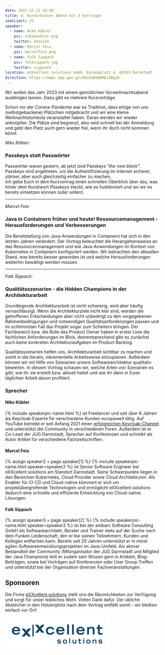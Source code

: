 ```yaml
---
date: 2023-12-21 18:30
title: 4. Kunterbunter Abend mit 3 Vorträgen
seatLimit: 25
speaker:
  - name: Niko Köbler
    pic: nikokoebler.png
    twitter: dasniko
  - name: Marcel Feix
    pic: marcelfeix.png
  - name: Falk Sippach
    pic: falksippach.jpg
    twitter: sippsack
location: eXXcellent solutions GmbH, Europaplatz 4, 64293 Darmstadt
direction: https://maps.app.goo.gl/ADoZoDeBAMExZBqu9
---
```


Wir wollen das Jahr 2023 mit einem gemütlichen Vorweihnachtsabend ausklingen lassen. Dazu gibt es mehrere Kurzvorträge.

Schon vor der Corona-Pandemie war es Tradition, dass einige von uns (selbstgebackene) Plätzchen mitgebracht und wir eine kleine Weihnachtstombola veranstaltet haben. Daran werden wir wieder anknüpfen. Die Plätze sind begrenzt, also seid schnell bei der Anmeldung und gebt den Platz auch gern wieder frei, wenn ihr doch nicht kommen könnt.


_Niko Köbler:_

### Passkeys statt Passwörter

Passwörter waren gestern, ab jetzt sind Passkeys _"the new black"_.
Passkeys sind angetreten, um die Authentifizierung im Internet sicherer, stärker, aber auch gleichzeitig einfacher zu machen.  
Ich gebe Euch in dem Kurzvortrag einen schnellen Überblick über das, was hinter dem Kunstwort _Passkeys_ steckt, wie es funktioniert und wo wir es bereits einsetzen können (oder sollen).

---

_Marcel Feix:_

### Java in Containern früher und heute! Ressourcemanagement - Herausforderungen und Verbesserungen

Die Bereitstellung von Java-Anwendungen in Containern hat sich in den letzten Jahren verändert. Der Vortrag beleuchtet die Herangehensweise an das Ressourcenmanagement und wie Java-Anwendungen im Kontext von Kubernetes in Containern konfiguriert werden. Wir betrachten den aktuellen Stand, was bereits besser geworden ist und welche Herausforderungen weiterhin bewältigt werden müssen.

---

_Falk Sippach:_

### Qualitätsszenarien - die Hidden Champions in der Architekturarbeit

Grundlegende Architekturarbeit ist nicht schwierig, wird aber häufig vernachlässigt. Wenn die Architekturziele nicht klar sind, werden die getroffenen Entscheidungen aber nicht unbedingt zu den vorgegebenen Rahmenbedingungen und notwendigen Qualitätsanforderungen passen und im schlimmsten Fall das Projekt sogar zum Scheitern bringen. Der Fachbereich bzw. die Rolle des Product Owner haben in erster Linie die fachlichen Anforderungen im Blick, dementsprechend gibt es zunächst auch keine konkreten Architekturaufgaben im Product Backlog. 

Qualitätsszenarien helfen uns, Architekturarbeit sichtbar zu machen und somit in die iterativ, inkrementelle Arbeitsweise einzuplanen. Außerdem können wir mit Hilfe von Szenarien unsere Softwarearchitektur qualitativ bewerten. In diesem Vortrag schauen wir, welche Arten von Szenarien es gibt, wie ihr sie erstellt bzw. aktuell haltet und wie ihr dann in Eurer täglichen Arbeit davon profitiert.

### Sprecher

#### Niko Köbler

{% include speakerpic-name.html %} ist Freelancer und seit über 8 Jahren als Keycloak-Experte für verschiedene Kunden europaweit tätig.
Auf YouTube betreibt er seit Anfang 2021 einen [erfolgreichen Keycloak-Channel](https://www.youtube.com/@dasniko) und unterstützt die Community in verschiedenen Foren.
Außerdem ist er Co-Lead der JUG Darmstadt, Sprecher auf Konferenzen und schreibt als Autor Artikel für verschiedene Fachzeitschriften.

#### Marcel Feix

{% assign speaker2 = page.speaker[1] %}
{% include speakerpic-name.html speaker=speaker2 %} ist Senior Software Engineer bei eXXcellent solutions am Standort Darmstadt. Seine Schwerpunkte liegen in den Bereichen Kubernetes, Cloud Provider sowie Cloud Architekturen. Als Enabler für CI-CD und Cloud-native kümmert er sich um projektübergreifende Technologien und ermöglicht eXXcellent solutions dadurch eine schnelle und effiziente Entwicklung von Cloud-native Lösungen.

#### Falk Sippach

{% assign speaker3 = page.speaker[2] %}
{% include speakerpic-name.html speaker=speaker3 %} ist bei der embarc Software Consulting GmbH als Softwarearchitekt, Berater und Trainer stets auf der Suche nach dem Funken Leidenschaft, den er bei seinen Teilnehmern, Kunden und Kollegen entfachen kann. Bereits seit 20 Jahren unterstützt er in meist agilen Softwareentwicklungsprojekten im Java-Umfeld. Als aktiver Bestandteil der Community (Mitorganisator der JUG Darmstadt und Mitglied der Java Champions) teilt er zudem sein Wissen gern in Artikeln, Blog-Beiträgen, sowie bei Vorträgen auf Konferenzen oder User Group Treffen und unterstützt bei der Organisation diverser Fachveranstaltungen.
## Sponsoren

Die Firma [eXXcellent solutions](https://www.exxcellent.de/) stellt uns die Räumlichkeiten zur Verfügung und sorgt für unser leibliches Wohl. Vielen Dank dafür. Der übliche Abstecher in den Hotzenplotz nach dem Vortrag entfällt somit - wir bleiben einfach vor Ort!

[![eXXcellent Logo](/images/sponsors/exxcellent.png)](https://www.exxcellent.de/)
